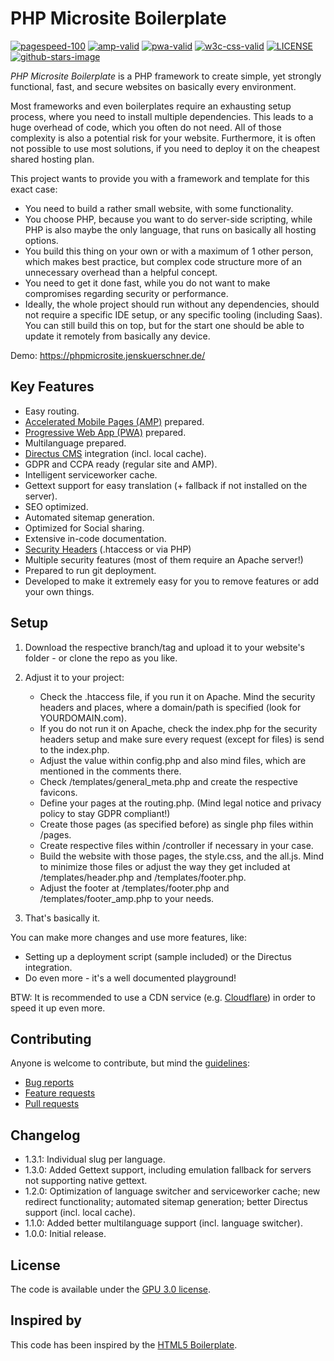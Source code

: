 # PHP Microsite Boilerplate

[![pagespeed-100](https://img.shields.io/badge/Lighthouse%20PageSpeed-100-success.svg)](https://developers.google.com/speed/pagespeed/insights/?url=https://phpmicrosite.jenskuerschner.de)
[![amp-valid](https://img.shields.io/badge/AMP-valid-success.svg)](https://validator.ampproject.org/#url=https%3A%2F%2Fphpmicrosite.jenskuerschner.de%2Famp%2F)
[![pwa-valid](https://img.shields.io/badge/PWA-valid-success.svg)](https://phpmicrosite.jenskuerschner.de/)
[![w3c-css-valid](https://img.shields.io/badge/W3C%20CSS-valid-success.svg)](https://jigsaw.w3.org/css-validator/validator?uri=https%3A%2F%2Fphpmicrosite.jenskuerschner.de%2F&profile=css3svg&usermedium=all)
[![LICENSE](https://img.shields.io/badge/license-GPL%203.0-blue.svg)](https://github.com/jekuer/php-microsite-boilerplate/blob/master/LICENSE.txt)
[![github-stars-image](https://img.shields.io/github/stars/jekuer/php-microsite-boilerplate.svg?label=github%20stars)](https://github.com/jekuer/php-microsite-boilerplate)

_PHP Microsite Boilerplate_ is a PHP framework to create simple, yet strongly functional, fast, and secure websites on basically every environment.

Most frameworks and even boilerplates require an exhausting setup process, where you need to install multiple dependencies. 
This leads to a huge overhead of code, which you often do not need. All of those complexity is also a potential risk for your website. 
Furthermore, it is often not possible to use most solutions, if you need to deploy it on the cheapest shared hosting plan.

This project wants to provide you with a framework and template for this exact case:

-   You need to build a rather small website, with some functionality.
-   You choose PHP, because you want to do server-side scripting, while PHP is also maybe the only language, that runs on basically all hosting options.
-   You build this thing on your own or with a maximum of 1 other person, which makes best practice, but complex code structure more of an unnecessary overhead than a helpful concept.
-   You need to get it done fast, while you do not want to make compromises regarding security or performance.
-   Ideally, the whole project should run without any dependencies, should not require a specific IDE setup, or any specific tooling (including Saas). You can still build this on top, but for the start one should be able to update it remotely from basically any device.

Demo: <https://phpmicrosite.jenskuerschner.de/>

## Key Features

-   Easy routing.
-   [Accelerated Mobile Pages (AMP)](https://amp.dev/) prepared.
-   [Progressive Web App (PWA)](https://web.dev/progressive-web-apps/) prepared.
-   Multilanguage prepared.
-   [Directus CMS](https://directus.io/) integration (incl. local cache).
-   GDPR and CCPA ready (regular site and AMP).
-   Intelligent serviceworker cache.
-   Gettext support for easy translation (+ fallback if not installed on the server).
-   SEO optimized.
-   Automated sitemap generation.
-   Optimized for Social sharing.
-   Extensive in-code documentation.
-   [Security Headers](https://securityheaders.com/) (.htaccess or via PHP)
-   Multiple security features (most of them require an Apache server!)
-   Prepared to run git deployment.
-   Developed to make it extremely easy for you to remove features or add your own things.

## Setup

1.  Download the respective branch/tag and upload it to your website's folder - or clone the repo as you like.

2.  Adjust it to your project: 
    -   Check the .htaccess file, if you run it on Apache. Mind the security headers and places, where a domain/path is specified (look for YOURDOMAIN.com). 
    -   If you do not run it on Apache, check the index.php for the security headers setup and make sure every request (except for files) is send to the index.php. 
    -   Adjust the value within config.php and also mind files, which are mentioned in the comments there. 
    -   Check /templates/general_meta.php and create the respective favicons. 
    -   Define your pages at the routing.php. (Mind legal notice and privacy policy to stay GDPR compliant!) 
    -   Create those pages (as specified before) as single php files within /pages. 
    -   Create respective files within /controller if necessary in your case. 
    -   Build the website with those pages, the style.css, and the all.js. Mind to minimize those files or adjust the way they get included at /templates/header.php and /templates/footer.php. 
    -   Adjust the footer at /templates/footer.php and /templates/footer_amp.php to your needs. 

3.  That's basically it.

You can make more changes and use more features, like:

-   Setting up a deployment script (sample included) or the Directus integration.
-   Do even more - it's a well documented playground!

BTW: It is recommended to use a CDN service (e.g. [Cloudflare](https://www.cloudflare.com/)) in order to speed it up even more.

## Contributing

Anyone is welcome to contribute, but mind the [guidelines](.github/CONTRIBUTING.md):

-   [Bug reports](.github/CONTRIBUTING.md#bugs)
-   [Feature requests](.github/CONTRIBUTING.md#features)
-   [Pull requests](.github/CONTRIBUTING.md#pull-requests)

## Changelog

-   1.3.1: Individual slug per language.
-   1.3.0: Added Gettext support, including emulation fallback for servers not supporting native gettext.
-   1.2.0: Optimization of language switcher and serviceworker cache; new redirect functionality; automated sitemap generation; better Directus support (incl. local cache).
-   1.1.0: Added better multilanguage support (incl. language switcher).
-   1.0.0: Initial release.

## License

The code is available under the [GPU 3.0 license](LICENSE.txt).

## Inspired by

This code has been inspired by the [HTML5 Boilerplate](https://github.com/h5bp/html5-boilerplate).
